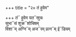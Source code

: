 +++
title = "२० तं हुवेम"

+++
तं᳓ हुवेम यत᳓स्रुचः  
सुभा᳓सं शुक्र᳓शोचिषम्  
विशा᳓म् अग्नि᳓म् अज᳓रम् प्रत्न᳓म् ई᳓डियम्